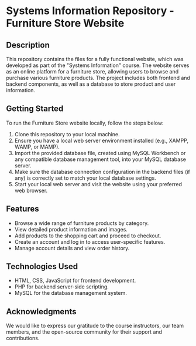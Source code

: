 # Systems Information Repository - Furniture Store Website

## Description

This repository contains the files for a fully functional website,  which was developed as part of the "Systems Information" course. The website serves as an online platform for a furniture store, allowing users to browse and purchase various furniture products. The project includes both frontend and backend components, as well as a database to store product and user information.

## Getting Started

To run the Furniture Store website locally, follow the steps below:

1. Clone this repository to your local machine.
2. Ensure you have a local web server environment installed (e.g., XAMPP, WAMP, or MAMP).
3. Import the provided database file, created using MySQL Workbench or any compatible database management tool, into your MySQL database server.
4. Make sure the database connection configuration in the backend files (if any) is correctly set to match your local database settings.
5. Start your local web server and visit the website using your preferred web browser.

## Features

- Browse a wide range of furniture products by category.
- View detailed product information and images.
- Add products to the shopping cart and proceed to checkout.
- Create an account and log in to access user-specific features.
- Manage account details and view order history.

## Technologies Used

- HTML, CSS, JavaScript for frontend development.
- PHP for backend server-side scripting.
- MySQL for the database management system.


## Acknowledgments

We would like to express our gratitude to the course instructors, our team members, and the open-source community for their support and contributions.
